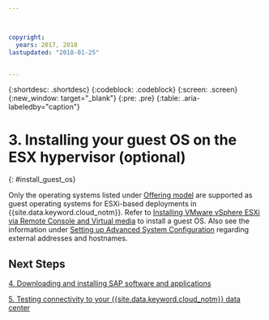 ```yaml
---



copyright:
  years: 2017, 2018
lastupdated: "2018-01-25"


---
```


{:shortdesc: .shortdesc}
{:codeblock: .codeblock}
{:screen: .screen}
{:new_window: target="_blank"}
{:pre: .pre}
{:table: .aria-labeledby="caption"}

# 3. Installing your guest OS on the ESX hypervisor (optional)
{: #install_guest_os}

Only the operating systems listed under [Offering model](/docs/infrastructure/sap-netweaver/sap-about.html#offer_model) are supported as guest operating systems for ESXi-based deployments in {{site.data.keyword.cloud_notm}}. Refer to [Installing VMware vSphere ESXi via Remote Console and Virtual media](https://console.bluemix.net/docs/infrastructure/vmware/installing-vmware-vsphere-esxi-remote-console-and-virtual-media.html#installing-vmware-vsphere-esxi-via-remote-console-and-virtual-media) to install a guest OS. Also see the information under [Setting up Advanced System Configuration](/docs/infrastructure/sap-netweaver/sap-setting-up-infrastructure.html#adv_config) regarding external addresses and hostnames.

## Next Steps

  [4. Downloading and installing SAP software and applications](/docs/infrastructure/sap-netweaver/sap-installing-sap-landscape.html)
  
  [5. Testing connectivity to your {{site.data.keyword.cloud_notm}} data center](/docs/infrastructure/sap-netweaver/sap-testing-connectivity.html)
